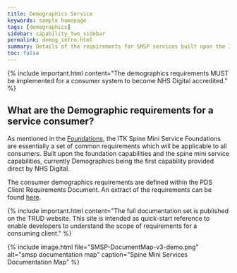 ```yaml
---
title: Demographics Service
keywords: sample homepage
tags: [demographics]
sidebar: capability_two_sidebar
permalink: demog_intro.html
summary: Details of the requirements for SMSP services built upon the ITK Foundations. 
toc: false
---
```

{% include important.html content="The demographics requirements MUST be implemented for a consumer system to become NHS Digital accredited." %}

## What are the Demographic requirements for a service consumer?

As mentioned in the [Foundations](foundations_intro.html), the ITK Spine Mini Service Foundations are essentially a set of common requirements which will be applicable to all consumers. Built upon the foundation capabilities and the spine mini service capabilities, currently Demographics being the first capability provided direct by NHS Digital.

The consumer demographics requirements are defined within the PDS Client Requirements Document. An extract of the requirements can be found [here](demographics_reqs.html).


{% include important.html content="The full documentation set is published on the TRUD website. This site is intended as quick-start reference to enable developers to understand the scope of requirements for a consuming client." %}


{% include image.html file="SMSP-DocumentMap-v3-demo.png" alt="smsp documentation map" caption="Spine Mini Services Documentation Map" %}
